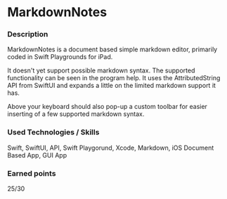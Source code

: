 # MarkdownNotes

### Description
MarkdownNotes is a document based simple markdown editor, primarily coded in Swift Playgrounds for iPad.

It doesn't yet support possible markdown syntax. 
The supported functionality can be seen in the program help.
It uses the AttributedString API from SwiftUI and
expands a little on the limited markdown support it has.

Above your keyboard should also pop-up a custom toolbar
for easier inserting of a few supported markdown syntax.

### Used Technologies / Skills
Swift, SwiftUI, API, Swift Playgorund, Xcode, Markdown, iOS Document Based App, GUI App

### Earned points
25/30